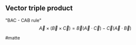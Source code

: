 ## Vector triple product 
"BAC - CAB rule" $$\vec{A} \times (\vec{B} \times \vec{C}) = \vec{B} (\vec{A} \cdot \vec{C})-\vec{C}(\vec{A}\cdot \vec{B})$$

#matte